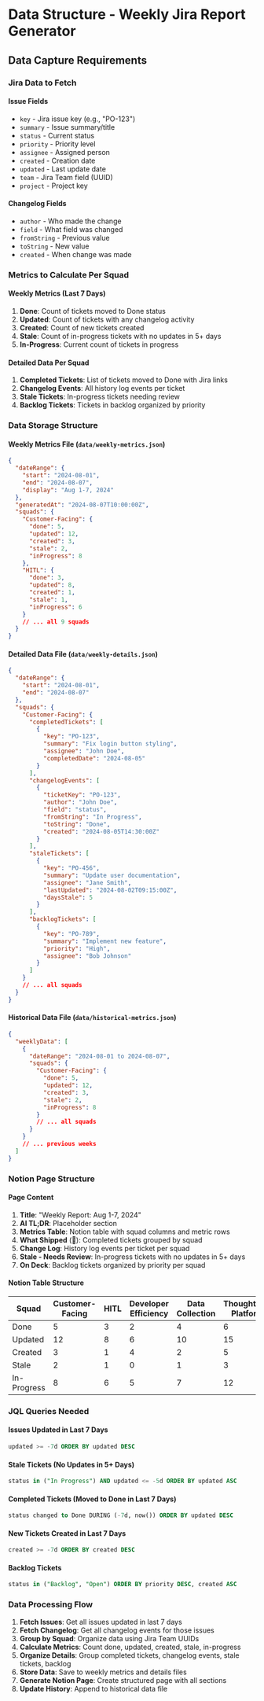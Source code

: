 # Data Structure - Weekly Jira Report Generator

## Data Capture Requirements

### **Jira Data to Fetch**

#### **Issue Fields**
- `key` - Jira issue key (e.g., "PO-123")
- `summary` - Issue summary/title
- `status` - Current status
- `priority` - Priority level
- `assignee` - Assigned person
- `created` - Creation date
- `updated` - Last update date
- `team` - Jira Team field (UUID)
- `project` - Project key

#### **Changelog Fields**
- `author` - Who made the change
- `field` - What field was changed
- `fromString` - Previous value
- `toString` - New value
- `created` - When change was made

### **Metrics to Calculate Per Squad**

#### **Weekly Metrics (Last 7 Days)**
1. **Done**: Count of tickets moved to Done status
2. **Updated**: Count of tickets with any changelog activity
3. **Created**: Count of new tickets created
4. **Stale**: Count of in-progress tickets with no updates in 5+ days
5. **In-Progress**: Current count of tickets in progress

#### **Detailed Data Per Squad**
1. **Completed Tickets**: List of tickets moved to Done with Jira links
2. **Changelog Events**: All history log events per ticket
3. **Stale Tickets**: In-progress tickets needing review
4. **Backlog Tickets**: Tickets in backlog organized by priority

### **Data Storage Structure**

#### **Weekly Metrics File** (`data/weekly-metrics.json`)
```json
{
  "dateRange": {
    "start": "2024-08-01",
    "end": "2024-08-07",
    "display": "Aug 1-7, 2024"
  },
  "generatedAt": "2024-08-07T10:00:00Z",
  "squads": {
    "Customer-Facing": {
      "done": 5,
      "updated": 12,
      "created": 3,
      "stale": 2,
      "inProgress": 8
    },
    "HITL": {
      "done": 3,
      "updated": 8,
      "created": 1,
      "stale": 1,
      "inProgress": 6
    }
    // ... all 9 squads
  }
}
```

#### **Detailed Data File** (`data/weekly-details.json`)
```json
{
  "dateRange": {
    "start": "2024-08-01",
    "end": "2024-08-07"
  },
  "squads": {
    "Customer-Facing": {
      "completedTickets": [
        {
          "key": "PO-123",
          "summary": "Fix login button styling",
          "assignee": "John Doe",
          "completedDate": "2024-08-05"
        }
      ],
      "changelogEvents": [
        {
          "ticketKey": "PO-123",
          "author": "John Doe",
          "field": "status",
          "fromString": "In Progress",
          "toString": "Done",
          "created": "2024-08-05T14:30:00Z"
        }
      ],
      "staleTickets": [
        {
          "key": "PO-456",
          "summary": "Update user documentation",
          "assignee": "Jane Smith",
          "lastUpdated": "2024-08-02T09:15:00Z",
          "daysStale": 5
        }
      ],
      "backlogTickets": [
        {
          "key": "PO-789",
          "summary": "Implement new feature",
          "priority": "High",
          "assignee": "Bob Johnson"
        }
      ]
    }
    // ... all squads
  }
}
```

#### **Historical Data File** (`data/historical-metrics.json`)
```json
{
  "weeklyData": [
    {
      "dateRange": "2024-08-01 to 2024-08-07",
      "squads": {
        "Customer-Facing": {
          "done": 5,
          "updated": 12,
          "created": 3,
          "stale": 2,
          "inProgress": 8
        }
        // ... all squads
      }
    }
    // ... previous weeks
  ]
}
```

### **Notion Page Structure**

#### **Page Content**
1. **Title**: "Weekly Report: Aug 1-7, 2024"
2. **AI TL;DR**: Placeholder section
3. **Metrics Table**: Notion table with squad columns and metric rows
4. **What Shipped** (🚢): Completed tickets grouped by squad
5. **Change Log**: History log events per ticket per squad
6. **Stale - Needs Review**: In-progress tickets with no updates in 5+ days
7. **On Deck**: Backlog tickets organized by priority per squad

#### **Notion Table Structure**
| Squad | Customer-Facing | HITL | Developer Efficiency | Data Collection | ThoughtHub Platform | Core RCM | Voice | Medical Coding | Deep Research | Team EPIC |
|-------|----------------|------|---------------------|-----------------|-------------------|----------|-------|----------------|---------------|-----------|
| Done | 5 | 3 | 2 | 4 | 6 | 3 | 2 | 1 | 0 | 3 |
| Updated | 12 | 8 | 6 | 10 | 15 | 7 | 5 | 3 | 2 | 8 |
| Created | 3 | 1 | 4 | 2 | 5 | 2 | 1 | 0 | 1 | 2 |
| Stale | 2 | 1 | 0 | 1 | 3 | 1 | 0 | 0 | 0 | 1 |
| In-Progress | 8 | 6 | 5 | 7 | 12 | 5 | 3 | 2 | 1 | 6 |

### **JQL Queries Needed**

#### **Issues Updated in Last 7 Days**
```sql
updated >= -7d ORDER BY updated DESC
```

#### **Stale Tickets (No Updates in 5+ Days)**
```sql
status in ("In Progress") AND updated <= -5d ORDER BY updated ASC
```

#### **Completed Tickets (Moved to Done in Last 7 Days)**
```sql
status changed to Done DURING (-7d, now()) ORDER BY updated DESC
```

#### **New Tickets Created in Last 7 Days**
```sql
created >= -7d ORDER BY created DESC
```

#### **Backlog Tickets**
```sql
status in ("Backlog", "Open") ORDER BY priority DESC, created ASC
```

### **Data Processing Flow**

1. **Fetch Issues**: Get all issues updated in last 7 days
2. **Fetch Changelog**: Get all changelog events for those issues
3. **Group by Squad**: Organize data using Jira Team UUIDs
4. **Calculate Metrics**: Count done, updated, created, stale, in-progress
5. **Organize Details**: Group completed tickets, changelog events, stale tickets, backlog
6. **Store Data**: Save to weekly metrics and details files
7. **Generate Notion Page**: Create structured page with all sections
8. **Update History**: Append to historical data file
